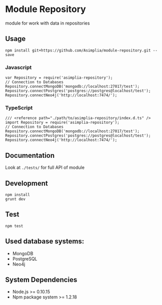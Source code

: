 ﻿# Module Repository

module for work with data in repositories

## Usage
```
npm install git+https://github.com/Asimplia/module-repository.git --save
```

### Javascript
```
var Repository = require('asimplia-repository');
// Connection to Databases
Repository.connectMongoDB('mongodb://localhost:27017/test');
Repository.connectPostgres('postgres://postgres@localhost/test');
Repository.connectNeo4j('http://localhost:7474/');
```

### TypeScript
```
/// <reference path="./path/to/asimplia-repository/index.d.ts" />
import Repository = require('asimplia-repository');
// Connection to Databases
Repository.connectMongoDB('mongodb://localhost:27017/test');
Repository.connectPostgres('postgres://postgres@localhost/test');
Repository.connectNeo4j('http://localhost:7474/');
```

## Documentation
Look at ```./tests/``` for full API of module

## Development
```
npm install
grunt dev
```

## Test
```
npm test
```

## Used database systems:
* MongoDB
* PostgreSQL
* Neo4j


## System Dependencies
* Node.js >= 0.10.15
* Npm package system >= 1.2.18

